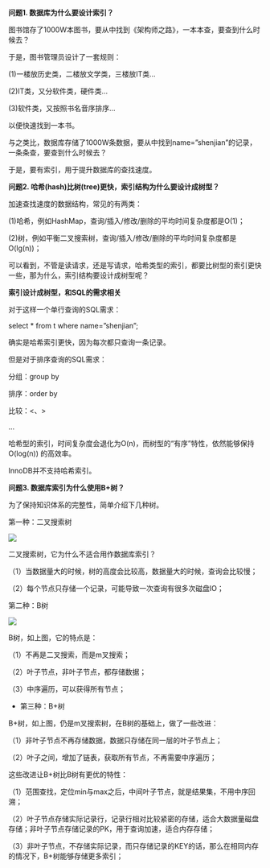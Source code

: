 **问题1. 数据库为什么要设计索引？**

图书馆存了1000W本图书，要从中找到《架构师之路》，一本本查，要查到什么时候去？

于是，图书管理员设计了一套规则：

(1)一楼放历史类，二楼放文学类，三楼放IT类…

(2)IT类，又分软件类，硬件类…

(3)软件类，又按照书名音序排序…

以便快速找到一本书。
 
与之类比，数据库存储了1000W条数据，要从中找到name=”shenjian”的记录，一条条查，要查到什么时候去？

于是，要有索引，用于提升数据库的查找速度。

**问题2. 哈希(hash)比树(tree)更快，索引结构为什么要设计成树型？**

加速查找速度的数据结构，常见的有两类：

(1)哈希，例如HashMap，查询/插入/修改/删除的平均时间复杂度都是O(1)；

(2)树，例如平衡二叉搜索树，查询/插入/修改/删除的平均时间复杂度都是O(lg(n))；

可以看到，不管是读请求，还是写请求，哈希类型的索引，都要比树型的索引更快一些，那为什么，索引结构要设计成树型呢？

**索引设计成树型，和SQL的需求相关**

对于这样一个单行查询的SQL需求：

select * from t where name=”shenjian”;

确实是哈希索引更快，因为每次都只查询一条记录。 

但是对于排序查询的SQL需求：

分组：group by

排序：order by

比较：<、>

…

哈希型的索引，时间复杂度会退化为O(n)，而树型的“有序”特性，依然能够保持O(log(n)) 的高效率。
 
InnoDB并不支持哈希索引。

**问题3. 数据库索引为什么使用B+树？**

为了保持知识体系的完整性，简单介绍下几种树。

第一种：二叉搜索树

![](https://github.com/c-agam/notes/blob/master/images/%E4%BA%8C%E5%8F%89%E6%A0%91.png)

二叉搜索树，它为什么不适合用作数据库索引？

（1）当数据量大的时候，树的高度会比较高，数据量大的时候，查询会比较慢；

（2）每个节点只存储一个记录，可能导致一次查询有很多次磁盘IO；

第二种：B树

![](https://github.com/c-agam/notes/blob/master/images/B%E6%A0%91.png)

B树，如上图，它的特点是：

（1）不再是二叉搜索，而是m叉搜索；

（2）叶子节点，非叶子节点，都存储数据；

（3）中序遍历，可以获得所有节点；

* 第三种：B+树

B+树，如上图，仍是m叉搜索树，在B树的基础上，做了一些改进：

（1）非叶子节点不再存储数据，数据只存储在同一层的叶子节点上；

（2）叶子之间，增加了链表，获取所有节点，不再需要中序遍历；

这些改进让B+树比B树有更优的特性：

（1）范围查找，定位min与max之后，中间叶子节点，就是结果集，不用中序回溯；

（2）叶子节点存储实际记录行，记录行相对比较紧密的存储，适合大数据量磁盘存储；非叶子节点存储记录的PK，用于查询加速，适合内存存储；

（3）非叶子节点，不存储实际记录，而只存储记录的KEY的话，那么在相同内存的情况下，B+树能够存储更多索引；

